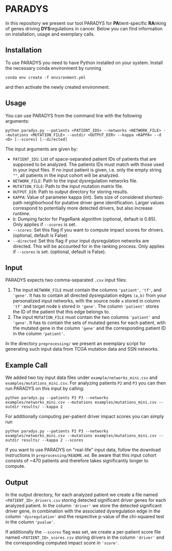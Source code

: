 # PARADYS

In this repository we present our tool PARADYS for **PA**tient-specific **RA**nking of genes driving **DYS**regulations in cancer. Below you can find information on installation, usage and exemplary calls.



## Installation

To use PARADYS you need to have Python installed on your system. Install the necessary conda environment by running

```
conda env create -f environment.yml
```

and then activate the newly created environment.



## Usage

You can use PARADYS from the command line with the following arguments:
```
python paradys.py --patients <PATIENT_IDS> --networks <NETWORK_FILE> --mutations <MUTATION_FILE> --outdir <OUTPUT_DIR> --kappa <KAPPA> --d <D> [--scores] [--directed]
```
The input arguments are given by:
* `PATIENT_IDS`: List of space-separated patient IDs of patients that are supposed to be analyzed. The patients IDs must match with those used in your input files. If no input patient is given, i.e. only the empty string `""`, all patients in the input cohort will be analyzed.
* `NETWORK_FILE`: Path to the input dysregulation networks file.
* `MUTATION_FILE`: Path to the input mutation matrix file.
* `OUTPUT_DIR`: Path to output directory for storing results.
* `KAPPA`: Value of parameter kappa (int). Sets size of considered shortest-path neighborhood for putative driver gene identification. Larger values correspond to potentially more detected drivers, but also increase runtime.
* `D`: Dumping factor for PageRank algorithm (optional, default is 0.85). Only applies if `--scores` is set.
* `--scores`: Set this flag if you want to compute impact scores for drivers. (optional, default is False)
* `--directed`: Set this flag if your input dysregulation networks are directed. This will be accounted for in the ranking process. Only applies if `--scores` is set. (optional, default is False).



## Input

PARADYS expects two comma-separated `.csv` input files: 

1) The input `NETWORK_FILE` must contain the columns `'patient'`, `'tf'`, and `'gene'`. It has to contain all directed dysregulation edges `(a,b)` from your personalized input networks, with the source node `a` stored in column `'tf'` and target node `b` stored in `'gene'`. The column `'patient'` stores the ID of the patient that this edge belongs to. 
2) The input `MUTATION_FILE` must contain the two columns `'patient'` and `'gene'`. It has to contain the sets of mutated genes for each patient, with the mutated gene in the column `'gene'` and the corresponding patient ID in the column `'patient'`.

In the directory `preprocessing/` we present an exemplary script for generating such input data from TCGA mutation data and SSN networks.



## Example Call

We added two toy input data files under `example/networks_mini.csv` and `examples/mutations_mini.csv`. For analyzing patients `P2` and `P3` you can then run PARADYS on this input by calling:

```
python paradys.py --patients P2 P3 --networks examples/networks_mini.csv --mutations examples/mutations_mini.csv --outdir results/ --kappa 2
```

For additionally computing per-patient driver impact scores you can simply run
```
python paradys.py --patients P2 P3 --networks examples/networks_mini.csv --mutations examples/mutations_mini.csv --outdir results/ --kappa 2 --scores
```

If you want to use PARADYS on "real-life" input data, follow the download instructions in `preprocessing/README.md`. Be aware that this input cohort consists of ~470 patients and therefore takes significantly longer to compute. 



## Output

In the output directory, for each analyzed patient we create a file named `<PATIENT_ID>_drivers.csv` storing detected significant driver genes for each analyzed patient. In the column `'driver'` we store the detected significant driver gene, in combination with the associated dysregulation edge in the column `'dysregulation'` and the respective p-value of the chi-squared test in the column `'pvalue'`.

If additionally the `--scores` flag was set, we create a per-patient score file named `<PATIENT_ID>_scores.csv` storing drivers in the column `'driver'` and the corresponding computed impact score in `'score'`.
